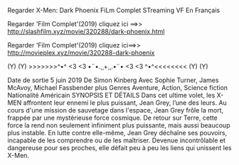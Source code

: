 Regarder X-Men: Dark Phoenix FiLm Complet STreaming VF En Français

Regarder 'Film Complet'(2019) cliquez ici ==>> http://slashfilm.xyz/movie/320288/dark-phoenix.html

Regarder 'Film Complet'(2019) cliquez ici==>> http://movieplex.xyz/movie/320288-dark-phoenix

(Y) (Y) >>>>>>>^•^ <3 <3 •¨•.¸¸+¸¸.•¨• <3 <3 ^•^<<<<<<<< (Y) (Y)

Date de sortie 5 juin 2019 De Simon Kinberg Avec Sophie Turner, James McAvoy, Michael Fassbender plus Genres Aventure, Action, Science fiction Nationalité Américain SYNOPSIS ET DÉTAILS Dans cet ultime volet, les X-MEN affrontent leur ennemi le plus puissant, Jean Grey, l’une des leurs. Au cours d'une mission de sauvetage dans l'espace, Jean Grey frôle la mort, frappée par une mystérieuse force cosmique. De retour sur Terre, cette force la rend non seulement infiniment plus puissante, mais aussi beaucoup plus instable. En lutte contre elle-même, Jean Grey déchaîne ses pouvoirs, incapable de les comprendre ou de les maîtriser. Devenue incontrôlable et dangereuse pour ses proches, elle défait peu à peu les liens qui unissent les X-Men.
